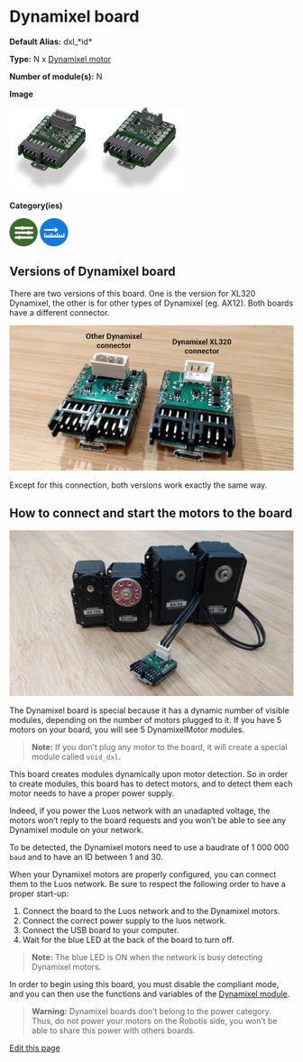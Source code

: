# Dynamixel board
<div class="cust_sheet" markdown="1">
<p class="cust_sheet-title" markdown="1"><strong>Default Alias:</strong> dxl_*id*</p>
<p class="cust_sheet-title" markdown="1"><strong>Type:</strong> N x <a href="/_pages/modules/modules_list/dxl.md">Dynamixel motor</a></p>
<p class="cust_sheet-title" markdown="1"><strong>Number of module(s):</strong> N</p>
<p class="cust_sheet-title" markdown="1"><strong>Image</strong></p>
<p class="cust_indent" markdown="1"><img height="150" src="/_assets/img/dxl1-module.png"><img height="150" src="/_assets/img/dxl2-module.png"></p>
<p class="cust_sheet-title" markdown="1"><strong>Category(ies)</strong></p>
<p class="cust_indent" markdown="1">
<img height="50" src="/_assets/img/sticker-interface.png" title="Interface">
<img height="50" src="/_assets/img/sticker-sensor.png" title="Sensor">
</p>
</div>

## Versions of Dynamixel board

There are two versions of this board. One is the version for XL320 Dynamixel, the other is for other types of Dynamixel (eg. AX12). Both boards have a different connector.

![Dynamixel connectors](/_assets/img/dxl-1.png)

Except for this connection, both versions work exactly the same way.

## How to connect and start the motors to the board

![Dynamixel](/_assets/img/dxl-mod-1.jpg)

The Dynamixel board is special because it has a dynamic number of visible modules, depending on the number of motors plugged to it. If you have 5 motors on your board, you will see 5 DynamixelMotor modules.

> **Note:** If you don’t plug any motor to the board, it will create a special module called `void_dxl`.

This board creates modules dynamically upon motor detection. So in order to create modules, this board has to detect motors, and to detect them each motor needs to have a proper power supply.

Indeed, if you power the Luos network with an unadapted voltage, the motors won’t reply to the board requests and you won’t be able to see any Dynamixel module on your network.

To be detected, the Dynamixel motors need to use a baudrate of 1 000 000 `baud` and to have an ID between 1 and 30.

When your Dynamixel motors are properly configured, you can connect them to the Luos network. Be sure to respect the following order to have a proper start-up:

1. Connect the  board to the Luos network and to the Dynamixel motors.
2. Connect the correct power supply to the luos network.
3. Connect the USB board to your computer.
4. Wait for the blue LED at the back of the board to turn off.

> **Note:** The blue LED is ON when the network is busy detecting Dynamixel motors.

In order to begin using this board, you must disable the compliant mode, and you can then use the functions and variables of the [Dynamixel module](/_pages/high/modules_list/dxl.md).

> **Warning:** Dynamixel boards don’t belong to the power category. Thus, do not power your motors on the Robotis side, you won’t be able to share this power with others boards.

<div class="cust_edit_page"><a href="https://github.com/Luos-io/doc/src/_pages/prototyping_boards/boards_list/dxl.md">Edit this page</a></div>
